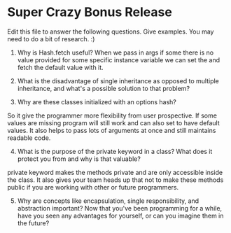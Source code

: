 # Super Crazy Bonus Release

Edit this file to answer the following questions. Give examples. You may need to do a bit of research. :)

1. Why is Hash.fetch useful?
When we pass in args if some there is no value provided for some specific instance variable we can set the and fetch the default value with it. 

2. What is the disadvantage of single inheritance as opposed to multiple inheritance, and what's a possible solution to that problem?

3. Why are these classes initialized with an options hash?

So it give the programmer more flexibility from user prospective. If some values are missing program will still work and can also set to have default values. It also helps to pass lots of arguments at once and still maintains readable code.

4. What is the purpose of the private keyword in a class? What does it protect you from and why is that valuable?

private keyword makes the methods private and are only accessible inside the class. It also gives your team heads up that not to make these methods public if you are working with other or future programmers.

5. Why are concepts like encapsulation, single responsibility, and abstraction important? Now that you've been programming for a while, have you seen any advantages for yourself, or can you imagine them in the future?
